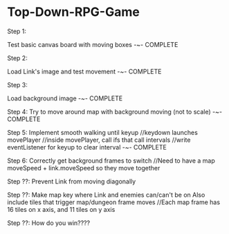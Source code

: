 # Top-Down-RPG-Game

Step 1:

Test basic canvas board with moving boxes
-~- COMPLETE

Step 2:

Load Link's image and test movement
-~- COMPLETE

Step 3:

Load background image
-~- COMPLETE

Step 4:
Try to move around map with background moving (not to scale)
-~- COMPLETE

Step 5:
Implement smooth walking until keyup
//keydown launches movePlayer
//inside movePlayer, call ifs that call intervals
//write eventListener for keyup to clear interval
-~- COMPLETE

Step 6:
Correctly get background frames to switch
//Need to have a map moveSpeed + link.moveSpeed so they move together

Step ??:
Prevent Link from moving diagonally

Step ??:
Make map key where Link and enemies can/can't be on
Also include tiles that trigger map/dungeon frame moves
//Each map frame has 16 tiles on x axis, and 11 tiles on y axis

Step ??:
How do you win????
